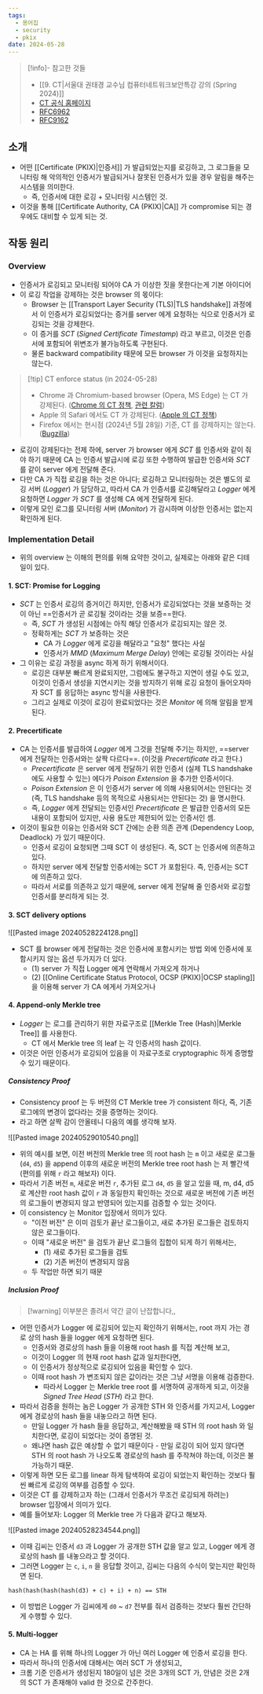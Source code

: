 ```yaml
---
tags:
  - 용어집
  - security
  - pkix
date: 2024-05-28
---
```

> [!info]- 참고한 것들
> - [[9. CT|서울대 권태경 교수님 컴퓨터네트워크보안특강 강의 (Spring 2024)]]
> - [CT 공식 홈페이지](https://certificate.transparency.dev/howctworks/)
> - [RFC6962](https://datatracker.ietf.org/doc/html/rfc6962)
> - [RFC9162](https://datatracker.ietf.org/doc/html/rfc9162)

## 소개

- 어떤 [[Certificate (PKIX)|인증서]] 가 발급되었는지를 로깅하고, 그 로그들을 모니터링 해 악의적인 인증서가 발급되거나 잘못된 인증서가 있을 경우 알림을 해주는 시스템을 의미한다.
	- 즉, 인증서에 대한 로깅 + 모니터링 시스템인 것.
- 이것을 통해 [[Certificate Authority, CA (PKIX)|CA]] 가 compromise 되는 경우에도 대비할 수 있게 되는 것.

## 작동 원리

### Overview

- 인증서가 로깅되고 모니터링 되어야 CA 가 이상한 짓을 못한다는게 기본 아이디어
- 이 로깅 작업을 강제하는 것은 browser 의 몫이다:
	- Browser 는 [[Transport Layer Security (TLS)|TLS handshake]] 과정에서 이 인증서가 로깅되었다는 증거를 server 에게 요청하는 식으로 인증서가 로깅되는 것을 강제한다.
	- 이 증거를 *SCT* (*Signed Certificate Timestamp*) 라고 부르고, 이것은 인증서에 포함되어 위변조가 불가능하도록 구현된다.
	- 물론 backward compatibility 때문에 모든 browser 가 이것을 요청하지는 않는다.

> [!tip] CT enforce status (in 2024-05-28)
> - Chrome 과 Chromium-based browser (Opera, MS Edge) 는 CT 가 강제된다. ([Chrome 의 CT 정책](https://googlechrome.github.io/CertificateTransparency/ct_policy.html), [관련 칼럼](https://www.securityweek.com/chrome-browser-now-enforces-certificate-transparency/))
> - Apple 의 Safari 에서도 CT 가 강제된다. ([Apple 의 CT 정책](https://support.apple.com/en-gb/103214))
> - Firefox 에서는 현시점 (2024년 5월 28일) 기준, CT 를 강제하지는 않는다. ([Bugzilla](https://bugzilla.mozilla.org/show_bug.cgi?id=1281469))

- 로깅이 강제된다는 전제 하에, server 가 browser 에게 *SCT* 를 인증서와 같이 줘야 하기 때문에 CA 는 인증서 발급시에 로깅 또한 수행하여 발급한 인증서와 *SCT* 를 같이 server 에게 전달해 준다.
- 다만 CA 가 직접 로깅을 하는 것은 아니다; 로깅하고 모니터링하는 것은 별도의 로깅 서버 (*Logger*) 가 담당하고, 따라서 CA 가 인증서를 로깅해달라고 *Logger* 에게 요청하면 *Logger* 가 *SCT* 를 생성해 CA 에게 전달하게 된다.
- 이렇게 모인 로그를 모니터링 서버 (*Monitor*) 가 감시하며 이상한 인증서는 없는지 확인하게 된다.

### Implementation Detail

- 위의 overview 는 이해의 편의를 위해 요약한 것이고, 실제로는 아래와 같은 디테일이 있다.

#### 1. SCT: Promise for Logging

- *SCT* 는 인증서 로깅의 증거이긴 하지만, 인증서가 로깅되었다는 것을 보증하는 것이 아닌 ==인증서가 곧 로깅될 것이라는 것을 보증==한다.
	- 즉, *SCT* 가 생성된 시점에는 아직 해당 인증서가 로깅되지는 않은 것.
	- 정확하게는 *SCT* 가 보증하는 것은 
		- CA 가 *Logger* 에게 로깅을 해달라고 "요청" 했다는 사실
		- 인증서가 *MMD* (*Maximum Merge Delay*) 안에는 로깅될 것이라는 사실
- 그 이유는 로깅 과정을 async 하게 하기 위해서이다.
	- 로깅은 대부분 빠르게 완료되지만, 그럼에도 불구하고 지연이 생길 수도 있고, 이것이 인증서 생성을 지연시키는 것을 방지하기 위해 로깅 요청이 들어오자마자 SCT 를 응답하는 async 방식을 사용한다.
	- 그리고 실제로 이것이 로깅이 완료되었다는 것은 *Monitor* 에 의해 알림을 받게 된다.

#### 2. Precertificate

- CA 는 인증서를 발급하여 *Logger* 에게 그것을 전달해 주기는 하지만, ==server 에게 전달하는 인증서와는 살짝 다르다==. (이것을 *Precertificate* 라고 한다.)
	- *Precertificate* 은 server 에게 전달하기 위한 인증서 (실제 TLS handshake 에도 사용할 수 있는) 에다가 *Poison Extension* 을 추가한 인증서이다.
	- *Poison Extension* 은 이 인증서가 server 에 의해 사용되어서는 안된다는 것 (즉, TLS handshake 등의 목적으로 사용되서는 안된다는 것) 을 명시한다.
	- 즉, *Logger* 에게 전달되는 인증서인 *Precertificate* 은 발급한 인증서의 모든 내용이 포함되어 있지만, 사용 용도만 제한되어 있는 인증서인 셈.
- 이것이 필요한 이유는 인증서와 SCT 간에는 순환 의존 관계 (Dependency Loop, Deadlock) 가 있기 때문이다.
	- 인증서 로깅이 요청되면 그때 SCT 이 생성된다. 즉, SCT 는 인증서에 의존하고 있다.
	- 하지만 server 에게 전달할 인증서에는 SCT 가 포함된다. 즉, 인증서는 SCT 에 의존하고 있다.
	- 따라서 서로를 의존하고 있기 때문에, server 에게 전달해 줄 인증서와 로깅할 인증서를 분리하게 되는 것.

#### 3. SCT delivery options

![[Pasted image 20240528224128.png]]

- SCT 를 browser 에게 전달하는 것은 인증서에 포함시키는 방법 외에 인증서에 포함시키지 않는 옵션 두가지가 더 있다.
	- (1) server 가 직접 Logger 에게 연락해서 가져오게 하거나
	- (2) [[Online Certificate Status Protocol, OCSP (PKIX)|OCSP stapling]] 을 이용해 server 가 CA 에게서 가져오거나

#### 4. Append-only Merkle tree

- *Logger* 는 로그를 관리하기 위한 자료구조로 [[Merkle Tree (Hash)|Merkle Tree]] 를 사용한다.
	- CT 에서 Merkle tree 의 leaf 는 각 인증서의 hash 값이다.
- 이것은 어떤 인증서가 로깅되어 있음을 이 자료구조로 cryptographic 하게 증명할 수 있기 때문이다.

##### Consistency Proof

- Consistency proof 는 두 버전의 CT Merkle tree 가 consistent 하다, 즉, 기존 로그에의 변경이 없다라는 것을 증명하는 것이다.
- 라고 하면 살짝 감이 안올테니 다음의 예를 생각해 보자.

![[Pasted image 20240529010540.png]]

- 위의 예시를 보면, 이전 버전의 Merkle tree 의 root hash 는 `m` 이고 새로운 로그들 (`d4`, `d5`) 을 append 이후의 새로운 버전의 Merkle tree root hash 는 저 빨간색 (편의를 위해 `r` 라고 해보자) 이다.
- 따라서 기존 버전 `m`, 새로운 버전 `r`, 추가된 로그 `d4`, `d5` 을 알고 있을 때, m, d4, d5 로 계산한 root hash 값이 `r` 과 동일한지 확인하는 것으로 새로운 버전에 기존 버전의 로그들이 변경되지 않고 반영되어 있는지를 검증할 수 있는 것이다.
- 이 consistency 는 Monitor 입장에서 의미가 있다.
	- "이전 버전" 은 이미 검토가 끝난 로그들이고, 새로 추가된 로그들은 검토하지 않은 로그들이다.
	- 이때 "새로운 버전" 을 검토가 끝난 로그들의 집합이 되게 하기 위해서는,
		- (1) 새로 추가된 로그들을 검토
		- (2) 기존 버전이 변경되지 않음
	- 두 작업만 하면 되기 때문

##### Inclusion Proof

> [!warning] 이부분은 졸려서 약간 글이 난잡합니다,,

- 어떤 인증서가 Logger 에 로깅되어 있는지 확인하기 위해서는, root 까지 가는 경로 상의 hash 들을 logger 에게 요청하면 된다.
	- 인증서와 경로상의 hash 들을 이용해 root hash 를 직접 계산해 보고,
	- 이것이 Logger 의 현재 root hash 값과 일치한다면,
	- 이 인증서가 정상적으로 로깅되어 있음을 확인할 수 있다.
	- 이때 root hash 가 변조되지 않은 값이라는 것은 그냥 서명을 이용해 검증한다.
		- 따라서 Logger 는 Merkle tree root 를 서명하여 공개하게 되고, 이것을 *Signed Tree Head* (*STH*) 라고 한다.
- 따라서 검증을 원하는 놈은 Logger 가 공개한 STH 와 인증서를 가지고서, Logger 에게 경로상의 hash 들을 내놓으라고 하면 된다.
	- 만일 Logger 가 hash 들을 응답하고, 계산해봤을 때 STH 의 root hash 와 일치한다면, 로깅이 되었다는 것이 증명된 것.
	- 왜냐면 hash 값은 예상할 수 없기 때문이다 - 만일 로깅이 되어 있지 않다면 STH 의 root hash 가 나오도록 경로상의 hash 를 주작쳐야 하는데, 이것은 불가능하기 때문.
- 이렇게 하면 모든 로그를 linear 하게 탐색하여 로깅이 되었는지 확인하는 것보다 훨씬 빠르게 로깅의 여부를 검증할 수 있다.
- 이것은 CT 를 강제하고자 하는 (그래서 인증서가 무조건 로깅되게 하려는) browser 입장에서 의미가 있다.
- 예를 들어보자: Logger 의 Merkle tree 가 다음과 같다고 해보자.

![[Pasted image 20240528234544.png]]

- 이때 김씨는 인증서 `d3` 과 Logger 가 공개한 STH 값을 알고 있고, Logger 에게 경로상의 hash 를 내놓으라고 할 것이다.
- 그러면 Logger 는 `c`, `i`, `n` 을 응답할 것이고, 김씨는 다음의 수식이 맞는지만 확인하면 된다.

```
hash(hash(hash(hash(d3) + c) + i) + n) == STH
```

- 이 방법은 Logger 가 김씨에게 `d0` ~ `d7` 전부를 줘서 검증하는 것보다 훨씬 간단하게 수행할 수 있다.

#### 5. Multi-logger

- CA 는 HA 를 위해 하나의 Logger 가 아닌 여러 Logger 에 인증서 로깅을 한다.
- 따라서 하나의 인증서에 대해서는 여러 SCT 가 생성되고,
- 크롬 기준 인증서가 생성된지 180일이 넘은 것은 3개의 SCT 가, 안념은 것은 2개의 SCT 가 존재해야 valid 한 것으로 간주한다.